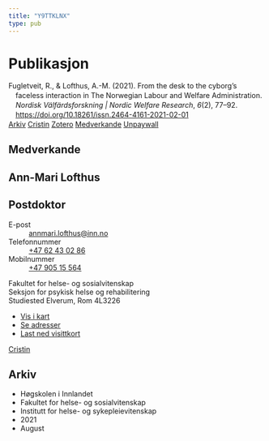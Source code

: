 ```yaml
---
title: "Y9TTKLNX"
type: pub
---
```

<h1>Publikasjon</h1>
<article id="csl-bib-container-Y9TTKLNX" class="csl-bib-container">
  <div class="csl-bib-body" style="line-height: 1.35; padding-left: 1em; text-indent:-1em;">
  <div class="csl-entry">Fugletveit, R., &amp; Lofthus, A.-M. (2021). From the desk to the cyborg&#x2019;s faceless interaction in The Norwegian Labour and Welfare Administration. <i>Nordisk V&#xE4;lf&#xE4;rdsforskning | Nordic Welfare Research</i>, <i>6</i>(2), 77&#x2013;92. <a href="https://doi.org/10.18261/issn.2464-4161-2021-02-01">https://doi.org/10.18261/issn.2464-4161-2021-02-01</a></div>
</div>
  <div class="csl-bib-buttons">
    <a href="#taxonomy-article-Y9TTKLNX" class="csl-bib-button">Arkiv</a>
    <a href alt="Cristin URL" class="csl-bib-button">Cristin</a>
    <a href alt="Zotero URL" class="csl-bib-button">Zotero</a>
    <a href="#contributors-article-Y9TTKLNX" class="csl-bib-button">Medverkande</a>
    <a href="https://doi.org/10.18261/issn.2464-4161-2021-02-01" class="csl-bib-button">Unpaywall</a>
  </div>
  <div id="csl-bib-meta-container-Y9TTKLNX"></div>
</article>
<div id="csl-bib-meta-Y9TTKLNX" class="csl-bib-meta">
  <article id="contributors-article-Y9TTKLNX" class="contributors-article">
    <h1>Medverkande</h1>
    <div class="personas">
<div class="vrtx-hinn-person-card">
<div class="photo">
<i class="lar la-user-circle missing-person"></i>
</div>
<div class="info">
<hgroup><h1>Ann-Mari Lofthus</h1>
<h2>Postdoktor</h2>
</hgroup><dl>
<dt>E-post</dt>
<dd>
<a href="mailto:annmari.lofthus@inn.no">annmari.lofthus@inn.no</a>
</dd>
<dt>Telefonnummer</dt>
<dd><a href="tel:+4762430286">
+47 62 43 02 86
</a></dd>
<dt>Mobilnummer</dt>
<dd><a href="tel:+4790515564">
+47 905 15 564
</a></dd>
</dl>
<p>
Fakultet for helse- og sosialvitenskap<br>
Seksjon for psykisk helse og rehabilitering<br>
Studiested Elverum,
Rom 4L3226
</p>
<ul class="vrtx-hinn-links">
<li><a href="https://www.google.com/maps?q=60.88177,11.53669">Vis i kart</a></li>
<li><a href="https://www.inn.no/finn-en-ansatt/annmari-lofthus.html#vrtx-hinn-addresses">Se adresser</a></li>
<li><a href="https://www.inn.no/finn-en-ansatt/annmari-lofthus.html?vrtx=vcf">Last ned visittkort</a></li>
</ul>
</div>
</div>
<a href="https://app.cristin.no/persons/show.jsf?id=425576" alt="Cristin URL" class="personas-cristin">Cristin</a>
</div>
  </article>
  <article id="taxonomy-article-Y9TTKLNX" class="taxonomy-article">
    <h1>Arkiv</h1>
    <ul>
      <li>Høgskolen i Innlandet</li>
      <li>Fakultet for helse- og sosialvitenskap</li>
      <li>Institutt for helse- og sykepleievitenskap</li>
      <li>2021</li>
      <li>August</li>
    </ul>
  </article>
</div>
